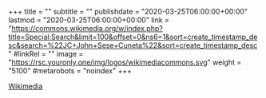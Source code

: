 +++
title = ""
subtitle = ""
publishdate = "2020-03-25T06:00:00+00:00"
lastmod = "2020-03-25T06:00:00+00:00"
link = "https://commons.wikimedia.org/w/index.php?title=Special:Search&limit=100&offset=0&ns6=1&sort=create_timestamp_desc&search=%22JC+John+Sese+Cuneta%22&sort=create_timestamp_desc"
#linkRel = ""
image = "https://rsc.youronly.one/img/logos/wikimediacommons.svg"
weight = "5100"
#metarobots = "noindex"
+++

[Wikimedia](https://commons.wikimedia.org/w/index.php?title=Special:Search&limit=100&offset=0&ns6=1&sort=create_timestamp_desc&search=%22JC+John+Sese+Cuneta%22&sort=create_timestamp_desc "Wikimedia")
